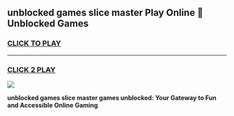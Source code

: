 
## unblocked games slice master Play Online 👋 Unblocked Games
<h3>
<a href="https://premium.freeplayer.one?title=unblocked_games_slice_master&ref=19F">CLICK TO PLAY</a></h3>
<hr>

<h3>
<a href="https://premium.freeplayer.one?title=unblocked_games_slice_master&ref=19F">CLICK 2 PLAY</a>
  
</h3>

<a href="https://premium.freeplayer.one?title=unblocked_games_slice_master&ref=19F"><img src="https://clearcache.store/games.png"></a>


**unblocked games slice master games unblocked: Your Gateway to Fun and Accessible Online Gaming**
